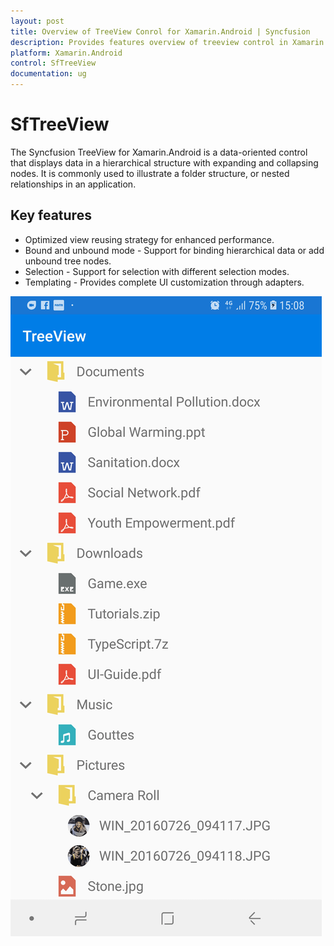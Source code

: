 ```yaml
---
layout: post
title: Overview of TreeView Conrol for Xamarin.Android | Syncfusion
description: Provides features overview of treeview control in Xamarin.Android. 
platform: Xamarin.Android
control: SfTreeView
documentation: ug
---
```


# SfTreeView

The Syncfusion TreeView for Xamarin.Android is a data-oriented control that displays data in a hierarchical structure with expanding and collapsing nodes. It is commonly used to illustrate a folder structure, or nested relationships in an application. 

## Key features
* Optimized view reusing strategy for enhanced performance.
* Bound and unbound mode - Support for binding hierarchical data or add unbound tree nodes.
* Selection - Support for selection with different selection modes.
* Templating - Provides complete UI customization through adapters. 

![TreeView in Xamarin Android](Images/TreeView_Templating.png)